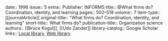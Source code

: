 date:: 1996
issue:: 5
extra:: Publisher: INFORMS
title:: @What firms do? Coordination, identity, and learning
pages:: 502–518
volume:: 7
item-type:: [[journalArticle]]
original-title:: "What firms do? Coordination, identity, and learning"
short-title:: What firms do?
publication-title:: Organization science
authors:: [[Bruce Kogut]], [[Udo Zander]]
library-catalog:: Google Scholar
links:: [Local library](zotero://select/library/items/RG6DZ7WA), [Web library](https://www.zotero.org/users/6520516/items/RG6DZ7WA)
